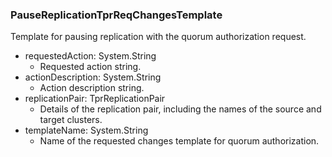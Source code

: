 ### PauseReplicationTprReqChangesTemplate
Template for pausing replication with the quorum authorization request.

- requestedAction: System.String
  - Requested action string.
- actionDescription: System.String
  - Action description string.
- replicationPair: TprReplicationPair
  - Details of the replication pair, including the names of the source and target clusters.
- templateName: System.String
  - Name of the requested changes template for quorum authorization.
